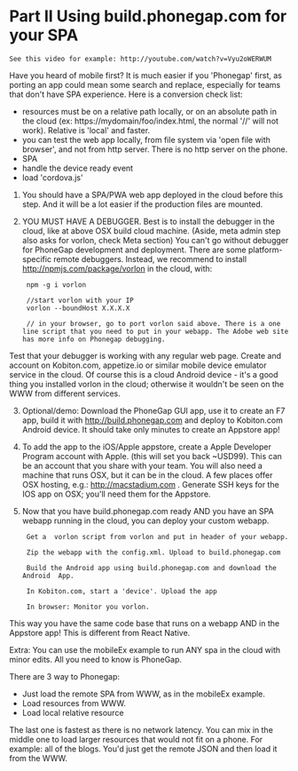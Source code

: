 
# Part II Using build.phonegap.com for your SPA


	See this video for example: http://youtube.com/watch?v=Vyu2oWERWUM

Have you heard of mobile first? It is much easier if you 'Phonegap' first, as porting an app could mean some search and replace, especially for teams that don't have SPA experience.
Here is a conversion check list:
- resources must be on a relative path locally, or on an absolute path in the cloud (ex: https://mydomain/foo/index.html, the normal '//' will not work). Relative is 'local' and faster.
- you can test the web app locally, from file system via 'open file with browser', and not from http server. There is no http server on the phone.
- SPA
- handle the device ready event
- load 'cordova.js'


1. You should have a SPA/PWA web app deployed in the cloud before this step. And it will be a lot easier if the production files are mounted.

2. YOU MUST HAVE A DEBUGGER.
Best is to install the debugger in the cloud, like at above OSX build cloud machine. (Aside, meta admin step also asks for vorlon, check Meta section)
You can't go without debugger for PhoneGap development and deployment. There are some platform-specific remote debuggers. Instead, we recommend to install http://npmjs.com/package/vorlon in the cloud, with:

		npm -g i vorlon

		//start vorlon with your IP
		vorlon --boundHost X.X.X.X

		// in your browser, go to port vorlon said above. There is a one line script that you need to put in your webapp. The Adobe web site has more info on Phonegap debugging.

Test that your debugger is working with any regular web page.
Create and account on Kobiton.com, appetize.io or similar mobile device emulator service in the cloud. Of course this is a cloud Android device - it's a good thing you installed vorlon in the cloud; otherwise it wouldn't be seen on the WWW from different services.

3. Optional/demo: Download the PhoneGap GUI app, use it to create an F7 app, build it with http://build.phonegap.com and deploy to Kobiton.com Android device. It should take only minutes to create an Appstore app!

4. To add the app to the iOS/Apple appstore, create a Apple Developer Program account with Apple. (this will set you back ~USD99). This can be an account that you share with your team.
You will also need a machine that runs OSX, but it can be in the cloud. A few places offer OSX hosting, e.g.: http://macstadium.com .
Generate SSH keys for the IOS app on OSX; you'll need them for the Appstore.

5. Now that you have build.phonegap.com ready AND you have an SPA webapp running in the cloud, you can deploy your custom webapp.

		Get a  vorlon script from vorlon and put in header of your webapp.

		Zip the webapp with the config.xml. Upload to build.phonegap.com

		Build the Android app using build.phonegap.com and download the Android  App.

		In Kobiton.com, start a 'device'. Upload the app

		In browser: Monitor you vorlon.

This way you have the same code base that runs on a webapp AND in the Appstore app! This is different from React Native.

Extra: You can use the mobileEx example to run ANY spa in the cloud with minor edits. All you need to know is PhoneGap.

There are 3 way to Phonegap:
- Just load the remote SPA from WWW, as in the mobileEx example.
- Load resources from WWW.
- Load local relative resource

The last one is fastest as there is no network latency. You can mix in the middle one to load larger resources that would not fit on a phone. For example: all of the blogs. You'd just get the remote JSON and then load it from the WWW.


